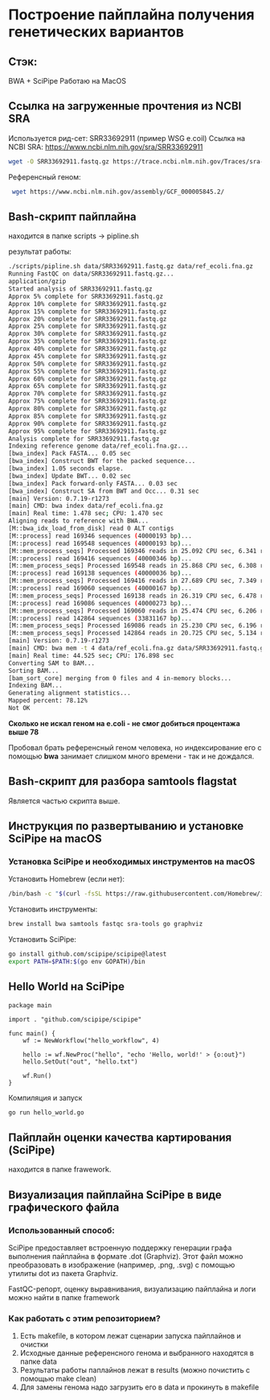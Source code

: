 # Построение пайплайна получения генетических вариантов

## Стэк:
BWA + SciPipe
Работаю на MacOS

## Ссылка на загруженные прочтения из NCBI SRA

Используется рид-сет: SRR33692911 (пример WSG e.coil)
Ссылка на NCBI SRA:
https://www.ncbi.nlm.nih.gov/sra/SRR33692911

``` bash
wget -O SRR33692911.fastq.gz https://trace.ncbi.nlm.nih.gov/Traces/sra-reads-be/fastq\?acc\=SRR33692911
```

Референсный геном:
``` bash
 wget https://www.ncbi.nlm.nih.gov/assembly/GCF_000005845.2/ 
```

## Bash-скрипт пайплайна 

находится в папке scripts -> pipline.sh

результат работы:
``` bash
./scripts/pipline.sh data/SRR33692911.fastq.gz data/ref_ecoli.fna.gz
Running FastQC on data/SRR33692911.fastq.gz...
application/gzip
Started analysis of SRR33692911.fastq.gz
Approx 5% complete for SRR33692911.fastq.gz
Approx 10% complete for SRR33692911.fastq.gz
Approx 15% complete for SRR33692911.fastq.gz
Approx 20% complete for SRR33692911.fastq.gz
Approx 25% complete for SRR33692911.fastq.gz
Approx 30% complete for SRR33692911.fastq.gz
Approx 35% complete for SRR33692911.fastq.gz
Approx 40% complete for SRR33692911.fastq.gz
Approx 45% complete for SRR33692911.fastq.gz
Approx 50% complete for SRR33692911.fastq.gz
Approx 55% complete for SRR33692911.fastq.gz
Approx 60% complete for SRR33692911.fastq.gz
Approx 65% complete for SRR33692911.fastq.gz
Approx 70% complete for SRR33692911.fastq.gz
Approx 75% complete for SRR33692911.fastq.gz
Approx 80% complete for SRR33692911.fastq.gz
Approx 85% complete for SRR33692911.fastq.gz
Approx 90% complete for SRR33692911.fastq.gz
Approx 95% complete for SRR33692911.fastq.gz
Analysis complete for SRR33692911.fastq.gz
Indexing reference genome data/ref_ecoli.fna.gz...
[bwa_index] Pack FASTA... 0.05 sec
[bwa_index] Construct BWT for the packed sequence...
[bwa_index] 1.05 seconds elapse.
[bwa_index] Update BWT... 0.02 sec
[bwa_index] Pack forward-only FASTA... 0.03 sec
[bwa_index] Construct SA from BWT and Occ... 0.31 sec
[main] Version: 0.7.19-r1273
[main] CMD: bwa index data/ref_ecoli.fna.gz
[main] Real time: 1.478 sec; CPU: 1.470 sec
Aligning reads to reference with BWA...
[M::bwa_idx_load_from_disk] read 0 ALT contigs
[M::process] read 169346 sequences (40000193 bp)...
[M::process] read 169548 sequences (40000193 bp)...
[M::mem_process_seqs] Processed 169346 reads in 25.092 CPU sec, 6.341 real sec
[M::process] read 169416 sequences (40000346 bp)...
[M::mem_process_seqs] Processed 169548 reads in 25.868 CPU sec, 6.308 real sec
[M::process] read 169138 sequences (40000036 bp)...
[M::mem_process_seqs] Processed 169416 reads in 27.689 CPU sec, 7.349 real sec
[M::process] read 169060 sequences (40000167 bp)...
[M::mem_process_seqs] Processed 169138 reads in 26.319 CPU sec, 6.478 real sec
[M::process] read 169086 sequences (40000273 bp)...
[M::mem_process_seqs] Processed 169060 reads in 25.474 CPU sec, 6.206 real sec
[M::process] read 142864 sequences (33831167 bp)...
[M::mem_process_seqs] Processed 169086 reads in 25.230 CPU sec, 6.196 real sec
[M::mem_process_seqs] Processed 142864 reads in 20.725 CPU sec, 5.134 real sec
[main] Version: 0.7.19-r1273
[main] CMD: bwa mem -t 4 data/ref_ecoli.fna.gz data/SRR33692911.fastq.gz
[main] Real time: 44.525 sec; CPU: 176.898 sec
Converting SAM to BAM...
Sorting BAM...
[bam_sort_core] merging from 0 files and 4 in-memory blocks...
Indexing BAM...
Generating alignment statistics...
Mapped percent: 78.12%
Not OK
```

**Сколько не искал геном на e.coli - не смог добиться процентажа выше 78**

Пробовал брать референсный геном человека, но индексирование его с помощью **bwa** занимает слишком много времени - так и не дождался.

## Bash-скрипт для разбора samtools flagstat

Является частью скрипта выше.

## Инструкция по развертыванию и установке SciPipe на macOS

### Установка SciPipe и необходимых инструментов на macOS

Установить Homebrew (если нет):
   ```bash
   /bin/bash -c "$(curl -fsSL https://raw.githubusercontent.com/Homebrew/install/HEAD/install.sh)"
   ```

Установить инструменты:
``` bash
brew install bwa samtools fastqc sra-tools go graphviz
```

Установить SciPipe:

``` bash
go install github.com/scipipe/scipipe@latest
export PATH=$PATH:$(go env GOPATH)/bin
```

## Hello World на SciPipe
```
package main

import . "github.com/scipipe/scipipe"

func main() {
    wf := NewWorkflow("hello_workflow", 4)

    hello := wf.NewProc("hello", "echo 'Hello, world!' > {o:out}")
    hello.SetOut("out", "hello.txt")

    wf.Run()
}
```

Компиляция и запуск
``` bash
go run hello_world.go
```

## Пайплайн оценки качества картирования (SciPipe)

находится в папке frawework.

## Визуализация пайплайна SciPipe в виде графического файла

### Использованный способ:

SciPipe предоставляет встроенную поддержку генерации графа выполнения пайплайна в формате .dot (Graphviz). Этот файл можно преобразовать в изображение (например, .png, .svg) с помощью утилиты dot из пакета Graphviz.

FastQC-репорт, оценку выравнивания, визуализацию пайплайна и логи можно найти в папке framework

### Как работать с этим репозиторием?

 1. Есть makefile, в котором лежат сценарии запуска пайплайнов и очистки
 2. Исходные данные референсного генома и выбранного находятся в папке data
 3. Результаты работы паплайнов лежат в results (можно почистить с помощью make clean)
 4. Для замены генома надо загрузить его в data и прокинуть в makefile
